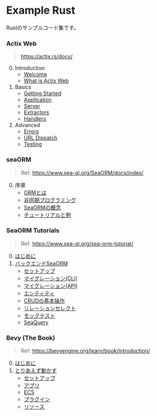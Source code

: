 # Example Rust

Rustのサンプルコード集です。

### Actix Web

> https://actix.rs/docs/

0. Introduction
   - [Welcome](https://github.com/ittokun/example-rust/tree/main/actix_web/docs/ch00-01-welcome.md)
   - [What is Actix Web](https://github.com/ittokun/example-rust/tree/main/actix_web/docs/ch00-02-whatis.md)
1. Basics
   - [Getting Started](https://github.com/ittokun/example-rust/tree/main/actix_web/docs/ch01-01-getting-started.md)
   - [Application](https://github.com/ittokun/example-rust/tree/main/actix_web/docs/ch01-02-application.md)
   - [Server](https://github.com/ittokun/example-rust/tree/main/actix_web/docs/ch01-03-server.md)
   - [Extractors](https://github.com/ittokun/example-rust/tree/main/actix_web/docs/ch01-04-extractors.md)
   - [Handlers](https://github.com/ittokun/example-rust/tree/main/actix_web/docs/ch01-05-handlers.md)
2. Advanced
    - [Errors](https://github.com/ittokun/example-rust/tree/main/actix_web/docs/ch02-01-errors.md)
    - [URL Dispatch](https://github.com/ittokun/example-rust/tree/main/actix_web/docs/ch02-02-url-dispatch.md)
    - [Testing](https://github.com/ittokun/example-rust/tree/main/actix_web/docs/ch02-05-testing.md)

### seaORM

> Ref: https://www.sea-ql.org/SeaORM/docs/index/

0. 序章
   - [ORMとは](https://github.com/ittokun/example-rust/tree/main/sea_orm/docs/ch00-01-what-is-orm.md)
   - [非同期プログラミング](https://github.com/ittokun/example-rust/tree/main/sea_orm/docs/ch00-02-async-programming.md)
   - [SeaORMの概念](https://github.com/ittokun/example-rust/tree/main/sea_orm/docs/ch00-03-seaorm-concepts.md)
   - [チュートリアルと例](https://github.com/ittokun/example-rust/tree/main/sea_orm/docs/ch00-04-tutorial-examples.md)

### SeaORM Tutorials

> Ref: https://www.sea-ql.org/sea-orm-tutorial/

0. [はじめに](https://github.com/ittokun/example-rust/tree/main/sea_orm/docs/tutorials/ch00-00-introduction.md)
1. [バックエンドSeaORM](https://github.com/ittokun/example-rust/tree/main/sea_orm/docs/tutorials/ch01-00-backend-seaorm.md)
   - [セットアップ](https://github.com/ittokun/example-rust/tree/main/sea_orm/docs/tutorials/ch01-01-setup.md)
   - [マイグレーション(CLI)](https://github.com/ittokun/example-rust/tree/main/sea_orm/docs/tutorials/ch01-02-migration-cli.md)
   - [マイグレーション(API)](https://github.com/ittokun/example-rust/tree/main/sea_orm/docs/tutorials/ch01-03-migration-api.md)
   - [エンティティ](https://github.com/ittokun/example-rust/tree/main/sea_orm/docs/tutorials/ch01-04-entity.md)
   - [CRUDの基本操作](https://github.com/ittokun/example-rust/tree/main/sea_orm/docs/tutorials/ch01-05-crud.md)
   - [リレーションセレクト](https://github.com/ittokun/example-rust/tree/main/sea_orm/docs/tutorials/ch01-06-relational-select.md)
   - [モックテスト](https://github.com/ittokun/example-rust/tree/main/sea_orm/docs/tutorials/ch01-07-testing-mock.md)
   - [SeaQuery](https://github.com/ittokun/example-rust/tree/main/sea_orm/docs/tutorials/ch01-08-sea-query.md)

### Bevy (The Book)

> Ref: https://bevyengine.org/learn/book/introduction/

0. [はじめに](https://github.com/ittokun/example-rust/tree/main/bevy/docs/ch00-00-introduction.md)
1. [とりあえず動かす](https://github.com/ittokun/example-rust/tree/main/bevy/docs/ch01-00-getting-started.md)
   - [セットアップ](https://github.com/ittokun/example-rust/tree/main/bevy/docs/ch01-01-setup.md)
   - [アプリ](https://github.com/ittokun/example-rust/tree/main/bevy/docs/ch01-02-apps.md)
   - [ECS](https://github.com/ittokun/example-rust/tree/main/bevy/docs/ch01-03-ecs.md)
   - [プラグイン](https://github.com/ittokun/example-rust/tree/main/bevy/docs/ch01-04-plugins.md)
   - [リソース](https://github.com/ittokun/example-rust/tree/main/bevy/docs/ch01-05-resources.md)
